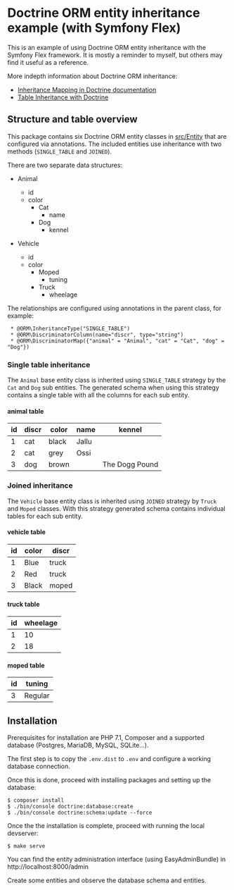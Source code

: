 # Doctrine ORM entity inheritance example (with Symfony Flex)

This is an example of using Doctrine ORM entity inheritance with the Symfony Flex framework.
It is mostly a reminder to myself, but others may find it useful as a reference.

More indepth information about Doctrine ORM inheritance:

 - <a href="http://docs.doctrine-project.org/projects/doctrine-orm/en/latest/reference/inheritance-mapping.html">Inheritance Mapping in Doctrine documentation</a>
 - <a href="https://blog.liip.ch/archive/2012/03/27/table-inheritance-with-doctrine.html">Table Inheritance with Doctrine</a>

## Structure and table overview

This package contains six Doctrine ORM entity classes in [src/Entity](https://github.com/janit/doctrine-inheritance-example/tree/master/src/Entity) that are configured via 
annotations. The included entities use inheritance with two methods (`SINGLE_TABLE` and `JOINED`).

There are two separate data structures:

 - Animal
   - id
   - color
     - Cat
       - name
     - Dog
        - kennel


 - Vehicle
   - id
   - color
     - Moped
       - tuning
     - Truck
       - wheelage

The relationships are configured using annotations in the parent class, for example:

```
 * @ORM\InheritanceType("SINGLE_TABLE")
 * @ORM\DiscriminatorColumn(name="discr", type="string")
 * @ORM\DiscriminatorMap({"animal" = "Animal", "cat" = "Cat", "dog" = "Dog"})
```

### Single table inheritance

The `Animal` base entity class is inherited using `SINGLE_TABLE` strategy by the `Cat` and `Dog`
sub entities. The generated schema when using this strategy contains a single table with all
the columns for each sub entity.

#### animal table 

| id | discr | color | name  | kennel         |
|----|-------|-------|-------|----------------|
| 1  | cat   | black | Jallu |                |
| 2  | cat   | grey  | Ossi  |                |
| 3  | dog   | brown |       | The Dogg Pound |
  

### Joined inheritance

The `Vehicle` base entity class is inherited using `JOINED` strategy by `Truck` and `Moped`
classes. With this strategy generated schema contains individual tables for each sub entity.

#### vehicle table

| id | color | discr |
|----|-------|-------|
| 1  | Blue  | truck |
| 2  | Red   | truck |
| 3  | Black | moped |

#### truck table

| id | wheelage |
|----|----------|
| 1  | 10       |
| 2  | 18       |

#### moped table

| id | tuning  |
|----|---------|
| 3  | Regular |

## Installation

Prerequisites for installation are PHP 7.1, Composer and a supported database (Postgres, MariaDB, MySQL, SQLite...).

The first step is to copy the `.env.dist` to `.env` and configure a working database connection.

Once this is done, proceed with installing packages and setting up the database:

```
$ composer install
$ ./bin/console doctrine:database:create
$ ./bin/console doctrine:schema:update --force
```

Once the the installation is complete, proceed with running the local devserver:

```
$ make serve
```

You can find the entity administration interface (using EasyAdminBundle) in http://localhost:8000/admin

Create some entities and observe the database schema and entities.
